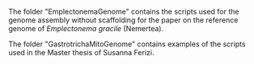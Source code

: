The folder "EmplectonemaGenome" contains the scripts used for the genome assembly without scaffolding for the paper on the reference genome of _Emplectonema gracile_ (Nemertea).

The folder "GastrotrichaMitoGenome" contains examples of the scripts used in the Master thesis of Susanna Ferizi.
